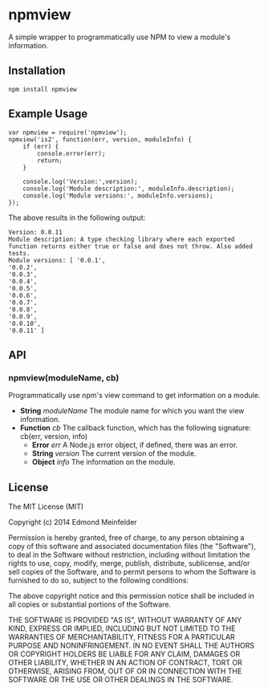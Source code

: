 npmview
=======

A simple wrapper to programmatically use NPM to view a module's information.

## Installation

    npm install npmview

## Example Usage

    var npmview = require('npmview');
    npmview('is2', function(err, version, moduleInfo) {
        if (err) {
            console.error(err);
            return;
        }

        console.log('Version:',version);
        console.log('Module description:', moduleInfo.description);
        console.log('Module versions:', moduleInfo.versions);
    });

The above results in the following output:

    Version: 0.0.11
    Module description: A type checking library where each exported function returns either true or false and does not throw. Also added tests.
    Module versions: [ '0.0.1',
    '0.0.2',
    '0.0.3',
    '0.0.4',
    '0.0.5',
    '0.0.6',
    '0.0.7',
    '0.0.8',
    '0.0.9',
    '0.0.10',
    '0.0.11' ]

## API

### npmview(moduleName, cb)

Programmatically use npm's view command to get information on a module.

* **String** *moduleName* The module name for which you want the view information.
* **Function** *cb* The callback function, which has the following signature: cb(err, version, info)
    * **Error** *err* A Node.js error object, if defined, there was an error.
    * **String** *version* The current version of the module.
    * **Object** *info* The information on the module.

## License
The MIT License (MIT)

Copyright (c) 2014 Edmond Meinfelder

Permission is hereby granted, free of charge, to any person obtaining a copy of
this software and associated documentation files (the "Software"), to deal in
the Software without restriction, including without limitation the rights to
use, copy, modify, merge, publish, distribute, sublicense, and/or sell copies of
the Software, and to permit persons to whom the Software is furnished to do so,
subject to the following conditions:

The above copyright notice and this permission notice shall be included in all
copies or substantial portions of the Software.

THE SOFTWARE IS PROVIDED "AS IS", WITHOUT WARRANTY OF ANY KIND, EXPRESS OR
IMPLIED, INCLUDING BUT NOT LIMITED TO THE WARRANTIES OF MERCHANTABILITY, FITNESS
FOR A PARTICULAR PURPOSE AND NONINFRINGEMENT. IN NO EVENT SHALL THE AUTHORS OR
COPYRIGHT HOLDERS BE LIABLE FOR ANY CLAIM, DAMAGES OR OTHER LIABILITY, WHETHER
IN AN ACTION OF CONTRACT, TORT OR OTHERWISE, ARISING FROM, OUT OF OR IN
CONNECTION WITH THE SOFTWARE OR THE USE OR OTHER DEALINGS IN THE SOFTWARE.

